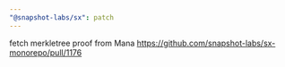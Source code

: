 ```yaml
---
"@snapshot-labs/sx": patch
---
```


fetch merkletree proof from Mana https://github.com/snapshot-labs/sx-monorepo/pull/1176
